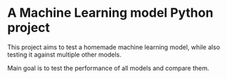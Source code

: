 # A Machine Learning model Python project

This project aims to test a homemade machine learning model, while also testing it against multiple other models.

Main goal is to test the performance of all models and compare them.